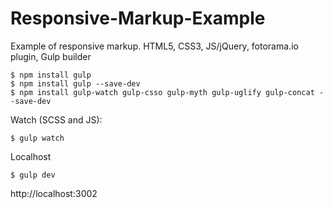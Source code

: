 # Responsive-Markup-Example
Example of responsive markup. HTML5, CSS3, JS/jQuery, fotorama.io plugin, Gulp builder

```
$ npm install gulp
$ npm install gulp --save-dev
$ npm install gulp-watch gulp-csso gulp-myth gulp-uglify gulp-concat --save-dev
```

Watch (SCSS and JS):
```
$ gulp watch
```

Localhost
```
$ gulp dev
```
http://localhost:3002
